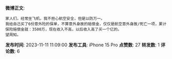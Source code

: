 **微博正文**: 
```
家人们，经常坐飞机，我不担心航空安全，但是以防万一。
我给自己买了6份意外险的保单，不算意外身故的赔偿金，仅仅是航空意外身故/死亡一项，累计保险赔偿金就：3500万，现在收入不高，以后收入高了买一个亿的。
望周知。
```
**发布时间**: 2023-11-11 11:09:00
**发布工具**: iPhone 15 Pro
**点赞数**: 27
**转发数**: 1
**评论数**: 6
